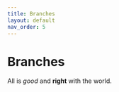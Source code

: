```yaml
---
title: Branches
layout: default
nav_order: 5
---
```


# Branches

All is *good* and **right** with the world.